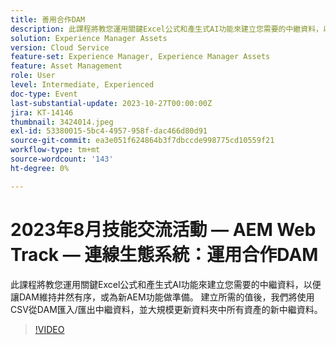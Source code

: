 ```yaml
---
title: 善用合作DAM
description: 此課程將教您運用關鍵Excel公式和產生式AI功能來建立您需要的中繼資料，以便讓DAM維持井然有序，或為新AEM功能做準備。 建立所需的值後，我們將使用CSV從DAM匯入/匯出中繼資料，並大規模更新資料夾中所有資產的新中繼資料。
solution: Experience Manager Assets
version: Cloud Service
feature-set: Experience Manager, Experience Manager Assets
feature: Asset Management
role: User
level: Intermediate, Experienced
doc-type: Event
last-substantial-update: 2023-10-27T00:00:00Z
jira: KT-14146
thumbnail: 3424014.jpeg
exl-id: 53380015-5bc4-4957-958f-dac466d80d91
source-git-commit: ea3e051f624864b3f7dbccde998775cd10559f21
workflow-type: tm+mt
source-wordcount: '143'
ht-degree: 0%

---
```


# 2023年8月技能交流活動 — AEM Web Track — 連線生態系統：運用合作DAM

此課程將教您運用關鍵Excel公式和產生式AI功能來建立您需要的中繼資料，以便讓DAM維持井然有序，或為新AEM功能做準備。 建立所需的值後，我們將使用CSV從DAM匯入/匯出中繼資料，並大規模更新資料夾中所有資產的新中繼資料。

>[!VIDEO](https://video.tv.adobe.com/v/3424014/?learn=on)
